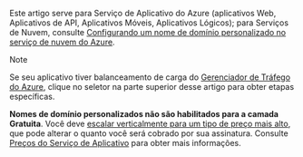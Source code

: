 Este artigo serve para Serviço de Aplicativo do Azure (aplicativos Web, Aplicativos de API, Aplicativos Móveis, Aplicativos Lógicos); para Serviços de Nuvem, consulte [Configurando um nome de domínio personalizado no serviço de nuvem do Azure](../articles/cloud-services/cloud-services-custom-domain-name.md).

> [!NOTE]
> Se seu aplicativo tiver balanceamento de carga do [Gerenciador de Tráfego do Azure](https://azure.microsoft.com/services/traffic-manager/), clique no seletor na parte superior desse artigo para obter etapas específicas.
> 
> **Nomes de domínio personalizados não são habilitados para a camada Gratuita**. Você deve [escalar verticalmente para um tipo de preço mais alto](../articles/app-service-web/web-sites-scale.md), que pode alterar o quanto você será cobrado por sua assinatura. 
> Consulte [Preços do Serviço de Aplicativo](https://azure.microsoft.com/pricing/details/app-service/) para obter mais informações.
> 
> 

